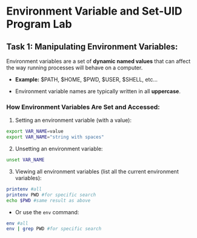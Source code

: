 # Environment Variable and Set-UID Program Lab

## Task 1: Manipulating Environment Variables:
Environment variables are a set of **dynamic named values** that can affect the way running processes will behave on a computer.

- **Example:** $PATH, $HOME, $PWD, $USER, $SHELL, etc...

- Environment variable names are typically written in all **uppercase**.

### How Environment Variables Are Set and Accessed:
1) Setting an environment variable (with a value):
```bash
export VAR_NAME=value
export VAR_NAME="string with spaces"
```
2) Unsetting an environment variable:
```bash
unset VAR_NAME
```
3) Viewing all environment variables (list all the current environment variables):
```bash
printenv #all
printenv PWD #for specific search
echo $PWD #same result as above
```
- Or use the `env` command:
```bash
env #all
env | grep PWD #for specific search
```